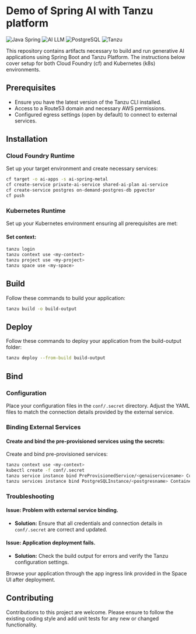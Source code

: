 # Demo of Spring AI with Tanzu platform

![Java Spring](https://img.shields.io/badge/spring-6.0-brightgreen.svg)
![AI LLM](https://img.shields.io/badge/AI-LLM-blue.svg)
![PostgreSQL](https://img.shields.io/badge/postgres-14.1-blue.svg)
![Tanzu](https://img.shields.io/badge/tanzu-platform-blue.svg)

This repository contains artifacts necessary to build and run generative AI applications using Spring Boot and Tanzu Platform. The instructions below cover setup for both Cloud Foundry (cf) and Kubernetes (k8s) environments.

## Prerequisites
- Ensure you have the latest version of the Tanzu CLI installed.
- Access to a Route53 domain and necessary AWS permissions.
- Configured egress settings (open by default) to connect to external services.

## Installation

### Cloud Foundry Runtime
Set up your target environment and create necessary services:

```bash
cf target -o ai-apps -s ai-spring-metal
cf create-service private-ai-service shared-ai-plan ai-service
cf create-service postgres on-demand-postgres-db pgvector
cf push
```

### Kubernetes Runtime

Set up your Kubernetes environment ensuring all prerequisites are met:

#### Set context:

```bash
tanzu login
tanzu context use <my-context>
tanzu project use <my-project>
tanzu space use <my-space>
```
## Build

Follow these commands to build your application:

```bash
tanzu build -o build-output
```

## Deploy

Follow these commands to deploy your application from the build-output folder:

```bash
tanzu deploy --from-build build-output
```

## Bind

### Configuration
Place your configuration files in the `conf/.secret` directory. Adjust the YAML files to match the connection details provided by the external service.

### Binding External Services

#### Create and bind the pre-provisioned services using the secrets:
Create and bind pre-provisioned services:

```bash
tanzu context use <my-context>
kubectl create -f conf/.secret
tanzu service instance bind PreProvisionedService/<genaiservicename> ContainerApp/<appname> --as genai
tanzu services instance bind PostgreSQLInstance/<postgresname> ContainerApp/<appname> --as db
```

### Troubleshooting

#### Issue: Problem with external service binding.
- **Solution:** Ensure that all credentials and connection details in `conf/.secret` are correct and updated.

#### Issue: Application deployment fails.
- **Solution:** Check the build output for errors and verify the Tanzu configuration settings.

Browse your application through the app ingress link provided in the Space UI after deployment.

## Contributing
Contributions to this project are welcome. Please ensure to follow the existing coding style and add unit tests for any new or changed functionality.


